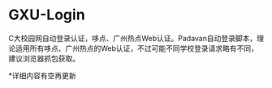 # GXU-Login
C大校园网自动登录认证，哆点、广州热点Web认证。Padavan自动登录脚本，理论适用所有哆点、广州热点的Web认证，不过可能不同学校登录请求略有不同，建议浏览器抓包获取。

*详细内容有空再更新
